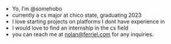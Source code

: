 - Yo, I’m @somehobo
- currently a cs major at chico state, graduating 2023
- I love starting projects on platforms I dont have experience in
- I would love to find an internship in the cs field
- you can reach me at nolan@ferriel.com for any inquiries.
